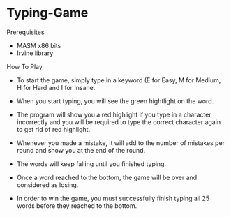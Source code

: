 # Typing-Game
Prerequisites
- MASM x86 bits
- Irvine library

How To Play
- To start the game, simply type in a keyword (E for Easy, M for Medium, H for Hard and I for Insane.

- When you start typing, you will see the green hightlight on the word.

- The program will show you a red highlight if you type in a character incorrectly and you will be required to type the correct character again to get rid of red highlight.

- Whenever you made a mistake, it will add to the number of mistakes per round and show you at the end of the round.

- The words will keep falling until you finished typing.

- Once a word reached to the bottom, the game will be over and considered as losing.﻿

- In order to win the game, you must successfully finish typing all 25 words before they reached to the bottom.
